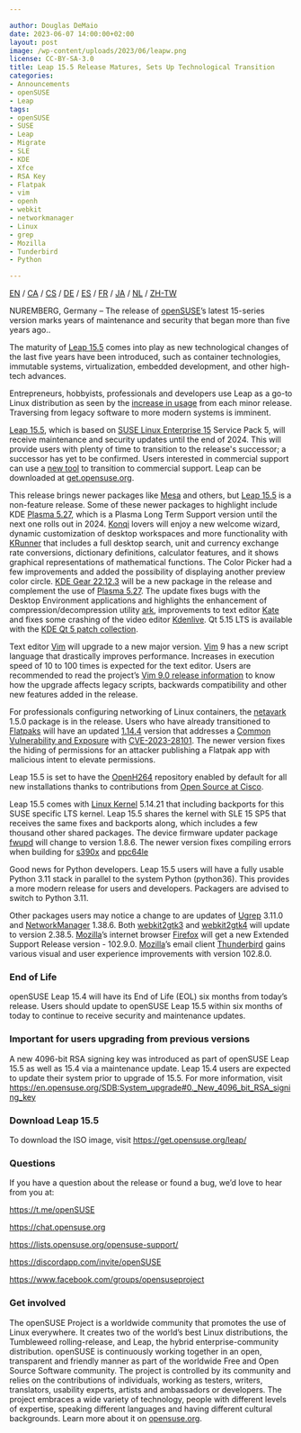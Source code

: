 ```yaml
---

author: Douglas DeMaio 
date: 2023-06-07 14:00:00+02:00
layout: post
image: /wp-content/uploads/2023/06/leapw.png
license: CC-BY-SA-3.0
title: Leap 15.5 Release Matures, Sets Up Technological Transition
categories:
- Announcements
- openSUSE
- Leap
tags:
- openSUSE
- SUSE
- Leap
- Migrate
- SLE
- KDE
- Xfce
- RSA Key
- Flatpak
- vim
- openh
- webkit
- networkmanager
- Linux
- grep
- Mozilla
- Tunderbird
- Python

---
```


[EN](https://news.opensuse.org/2023/06/07/leap-release-matures-sets-up-tech-transition/) / [CA](https://en.opensuse.org/Anunci_de_la_versi%C3%B3_15.5) / [CS](http://cs.opensuse.org/Ozn%C3%A1men%C3%AD_nov%C3%A9ho_vyd%C3%A1n%C3%AD_15.5) / [DE](https://de.opensuse.org/Release_announcement_15.5) / [ES](http://es.opensuse.org/Anuncio_publicaci%C3%B3n_15.5) /  [FR](http://fr.opensuse.org/Annonce_de_version_15.5) / [JA](http://ja.opensuse.org/%E3%83%AA%E3%83%AA%E3%83%BC%E3%82%B9%E3%82%A2%E3%83%8A%E3%82%A6%E3%83%B3%E3%82%B9_15.5) / [NL](http://nl.opensuse.org/Aankondiging_van_uitgave_van_15.5) / [ZH-TW](http://zh-tw.opensuse.org/Release_announcement_15.5)

NUREMBERG, Germany – The release of [openSUSE](https://get.opensuse.org)’s latest 15-series version marks years of maintenance and security that began more than five years ago..

The maturity of [Leap 15.5](https://get.opensuse.org/leap/15.5/) comes into play as new technological changes of the last five years have been introduced, such as container technologies, immutable systems, virtualization, embedded development, and other high-tech advances.

Entrepreneurs, hobbyists, professionals and developers use Leap as a go-to Linux distribution as seen by the [increase in usage](https://metrics.opensuse.org/) from each minor release. Traversing from legacy software to more modern systems is imminent.

[Leap 15.5](https://get.opensuse.org/leap/15.5/), which is based on [SUSE Linux Enterprise 15](https://www.suse.com/products/server/) Service Pack 5, will receive maintenance and security updates until the end of 2024. This will provide users with plenty of time to transition to the release's successor; a successor has yet to be confirmed. Users interested in commercial support can use a [new tool](https://en.opensuse.org/SDB:How_to_migrate_to_SLE) to transition to commercial support. Leap can be downloaded at [get.opensuse.org](https://get.opensuse.org).

This release brings newer packages like [Mesa](https://www.mesa3d.org/) and others, but [Leap 15.5](https://get.opensuse.org/leap/15.5/) is a non-feature release. Some of these newer packages to highlight include KDE [Plasma 5.27](https://kde.org/announcements/plasma/5/5.27.0/), which is a Plasma Long Term Support version until the next one rolls out in 2024. [Konqi](https://community.kde.org/Konqi) lovers will enjoy a new welcome wizard, dynamic customization of desktop workspaces and more functionality with [KRunner](https://userbase.kde.org/Plasma/Krunner) that includes a full desktop search, unit and currency exchange rate conversions, dictionary definitions, calculator features, and it shows graphical representations of mathematical functions. The Color Picker had a few improvements and added the possibility of displaying another preview color circle. [KDE Gear 22.12.3](https://kde.org/announcements/gear/22.12.3/) will be a new package in the release and complement the use of [Plasma 5.27](https://kde.org/announcements/plasma/5/5.27.0/). The update fixes bugs with the Desktop Environment applications and highlights the enhancement of compression/decompression utility [ark](https://apps.kde.org/ark/), improvements to text editor [Kate](https://apps.kde.org/kate/) and fixes some crashing of the video editor [Kdenlive](https://apps.kde.org/kdenlive/). Qt 5.15 LTS is available with the [KDE Qt 5 patch collection](https://dot.kde.org/2021/04/06/announcing-kdes-qt-5-patch-collection).

Text editor [Vim](https://www.vim.org/) will upgrade to a new major version. [Vim](https://www.vim.org/) 9 has a new script language that drastically improves performance. Increases in execution speed of 10 to 100 times is expected for the text editor. Users are recommended to read the project’s [Vim 9.0 release information](https://www.vim.org/vim90.php) to know how the upgrade affects legacy scripts, backwards compatibility and other new features added in the release.

For professionals configuring networking of Linux containers, the [netavark](https://github.com/containers/netavark) 1.5.0 package is in the release. Users who have already transitioned to [Flatpaks](https://flatpak.org/) will have an updated [1.14.4](https://github.com/flatpak/flatpak/releases/tag/1.14.4) version that addresses a [Common Vulnerability and Exposure](https://en.wikipedia.org/wiki/Common_Vulnerabilities_and_Exposures) with [CVE-2023-28101](https://github.com/flatpak/flatpak/security/advisories/GHSA-h43h-fwqx-mpp8). The newer version fixes the hiding of permissions for an attacker publishing a Flatpak app with malicious intent to elevate permissions.

Leap 15.5 is set to have the [OpenH264](https://en.opensuse.org/OpenH264) repository enabled by default for all new installations thanks to contributions from [Open Source at Cisco](https://eti.cisco.com/open-source).

Leap 15.5 comes with [Linux Kernel](https://www.kernel.org/) 5.14.21 that including backports for this SUSE specific LTS kernel. Leap 15.5 shares the kernel with SLE 15 SP5 that receives the same fixes and backports along, which includes a few thousand other shared packages.  The device firmware updater package [fwupd](https://github.com/fwupd/fwupd) will change to version 1.8.6. The newer version fixes compiling errors when building for [s390x](https://en.wikipedia.org/wiki/IBM_System/390) and [ppc64le](https://en.wikipedia.org/wiki/Ppc64)

Good news for Python developers. Leap 15.5 users will have a fully usable Python 3.11 stack in parallel to the system Python (python36).  This provides a more modern release for users and developers. Packagers are advised to switch to Python 3.11.

Other packages users may notice a change to are updates of [Ugrep](https://github.com/Genivia/ugrep) 3.11.0 and [NetworkManager](https://networkmanager.dev/) 1.38.6. Both [webkit2gtk3](https://webkitgtk.org/) and [webkit2gtk4](https://webkitgtk.org/) will update to version 2.38.5. [Mozilla](https://www.mozilla.org/)’s internet browser [Firefox](https://www.mozilla.org/en-US/firefox/new/) will get a new Extended Support Release version - 102.9.0. [Mozilla](https://www.mozilla.org/)’s email client [Thunderbird](https://www.thunderbird.net/en-US/thunderbird/102.8.0/releasenotes/) gains various visual and user experience improvements with version 102.8.0.

### End of Life
openSUSE Leap 15.4 will have its End of Life (EOL) six months from today’s release. Users should update to openSUSE Leap 15.5 within six months of today to continue to receive security and maintenance updates.

### Important for users upgrading from previous versions
A new 4096-bit RSA signing key was introduced as part of openSUSE Leap 15.5 as well as 15.4 via a maintenance update. Leap 15.4 users are expected to update their system prior to upgrade of 15.5. For more information, visit <https://en.opensuse.org/SDB:System_upgrade#0._New_4096_bit_RSA_signing_key>

### Download Leap 15.5
To download the ISO image, visit <https://get.opensuse.org/leap/>

### Questions

If you have a question about the release or found a bug, we’d love to hear from you at:

<https://t.me/openSUSE>

<https://chat.opensuse.org>

<https://lists.opensuse.org/opensuse-support/>

<https://discordapp.com/invite/openSUSE>

<https://www.facebook.com/groups/opensuseproject>

### Get involved

The openSUSE Project is a worldwide community that promotes the use of Linux everywhere. It creates two of the world’s best Linux distributions, the Tumbleweed rolling-release, and Leap, the hybrid enterprise-community distribution. openSUSE is continuously working together in an open, transparent and friendly manner as part of the worldwide Free and Open Source Software community. The project is controlled by its community and relies on the contributions of individuals, working as testers, writers, translators, usability experts, artists and ambassadors or developers. The project embraces a wide variety of technology, people with different levels of expertise, speaking different languages and having different cultural backgrounds. Learn more about it on [opensuse.org](https://opensuse.org).

<meta name="openSUSE, SUSE, Leap, SLE, Enterprise, Linux, RSA Key, python, xfce, kde, vim, flatpak, openh264" content="HTML,CSS,XML,JavaScript">
